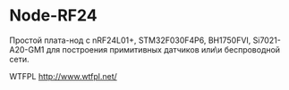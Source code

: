 # Node-RF24

Простой плата-нод с nRF24L01+, STM32F030F4P6, BH1750FVI, Si7021-A20-GM1 для построения примитивных датчиков или\и беспроводной сети.<br>

WTFPL
http://www.wtfpl.net/

